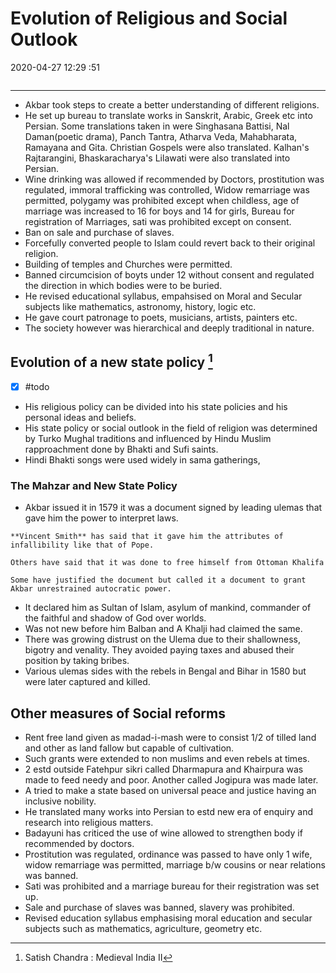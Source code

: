 # Evolution of Religious and Social Outlook
2020-04-27 12:29 :51

```toc
```
---

-   Akbar took steps to create a better understanding of different religions.
-   He set up bureau to translate works in Sanskrit, Arabic, Greek etc into Persian. Some translations taken in were Singhasana Battisi, Nal Daman(poetic drama), Panch Tantra, Atharva Veda, Mahabharata, Ramayana and Gita. Christian Gospels were also translated. Kalhan's Rajtarangini, Bhaskaracharya's Lilawati were also translated into Persian.
-   Wine drinking was allowed if recommended by Doctors, prostitution was regulated, immoral trafficking was controlled, Widow remarriage was permitted, polygamy was prohibited except when childless, age of marriage was increased to 16 for boys and 14 for girls, Bureau for registration of Marriages, sati was prohibited except on consent.
-   Ban on sale and purchase of slaves.
-   Forcefully converted people to Islam could revert back to their original religion.
-   Building of temples and Churches were permitted.
-   Banned circumcision of boyts under 12 without consent and regulated the direction in which bodies were to be buried.
-   He revised educational syllabus, empahsised on Moral and Secular subjects like mathematics, astronomy, history, logic etc.
-   He gave court patronage to poets, musicians, artists, painters etc.
-   The society however was hierarchical and deeply traditional in nature.

## Evolution of a new state policy [^1]
- [x] #todo 
- His religious policy can be divided into his state policies and his personal ideas and beliefs.
- His state policy or social outlook in the field of religion was determined by Turko Mughal traditions and influenced by Hindu Muslim rapproachment done by Bhakti and Sufi saints.
- Hindi Bhakti songs were used widely in sama gatherings,

### The Mahzar and New State Policy
- Akbar issued it in 1579 it was a document signed by leading ulemas that gave him the power to interpret laws.
```ad-Views
**Vincent Smith** has said that it gave him the attributes of infallibility like that of Pope.

Others have said that it was done to free himself from Ottoman Khalifa

Some have justified the document but called it a document to grant Akbar unrestrained autocratic power.

```
- It declared him as Sultan of Islam, asylum of mankind, commander of the faithful and shadow of God over worlds.
- Was not new before him Balban and A Khalji had claimed the same.
- There was growing distrust on the Ulema due to their shallowness, bigotry and venality. They avoided paying taxes and abused their position by taking bribes.
- Various ulemas sides with the rebels in Bengal and Bihar in 1580 but were later captured and killed.

## Other measures of Social reforms
- Rent free land given as madad-i-mash were to consist 1/2 of tilled land and other as land fallow but capable of cultivation.
- Such grants were extended to non muslims and even rebels at times.
- 2 estd outside Fatehpur sikri called Dharmapura and Khairpura was made to feed needy and poor. Another called Jogipura was made later.
- A tried to make a state based on universal peace and justice having an inclusive nobility.
- He translated many works into Persian to estd new era of enquiry and research into religious matters.
- Badayuni has criticed the use of wine allowed to strengthen body if recommended by doctors.
- Prostitution was regulated, ordinance was passed to have only 1 wife, widow remarriage was permitted, marriage b/w cousins or near relations was banned.
- Sati was prohibited and a marriage bureau for their registration was set up.
- Sale and purchase of slaves was banned, slavery was prohibited.
- Revised education syllabus emphasising moral education and secular subjects such as mathematics, agriculture, geometry etc.

[^1]: Satish Chandra : Medieval India II